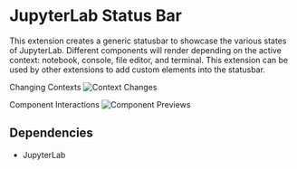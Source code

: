 # JupyterLab Status Bar

This extension creates a generic statusbar to showcase the various states of JupyterLab. Different components will render depending on the active context: notebook, console, file editor, and terminal. This extension can be used by other
extensions to add custom elements into the statusbar.

Changing Contexts
![Context Changes ](http://g.recordit.co/OndGalRjws.gif)

Component Interactions
![Component Previews ](http://g.recordit.co/jT0NA6D9c9.gif)

## Dependencies

- JupyterLab
